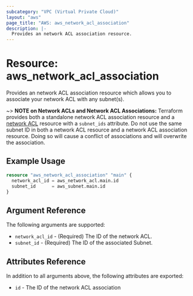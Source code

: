 ```yaml
---
subcategory: "VPC (Virtual Private Cloud)"
layout: "aws"
page_title: "AWS: aws_network_acl_association"
description: |-
  Provides an network ACL association resource.
---
```


# Resource: aws_network_acl_association

Provides an network ACL association resource which allows you to associate your network ACL with any subnet(s).

~> **NOTE on Network ACLs and Network ACL Associations:** Terraform provides both a standalone network ACL association resource
and a [network ACL](vpc_network_acl.html) resource with a `subnet_ids` attribute. Do not use the same subnet ID in both a network ACL
resource and a network ACL association resource. Doing so will cause a conflict of associations and will overwrite the association.

## Example Usage

```terraform
resource "aws_network_acl_association" "main" {
  network_acl_id = aws_network_acl.main.id
  subnet_id      = aws_subnet.main.id
}
```

## Argument Reference

The following arguments are supported:

* `network_acl_id` - (Required) The ID of the network ACL.
* `subnet_id` - (Required) The ID of the associated Subnet.

## Attributes Reference

In addition to all arguments above, the following attributes are exported:

* `id` - The ID of the network ACL association